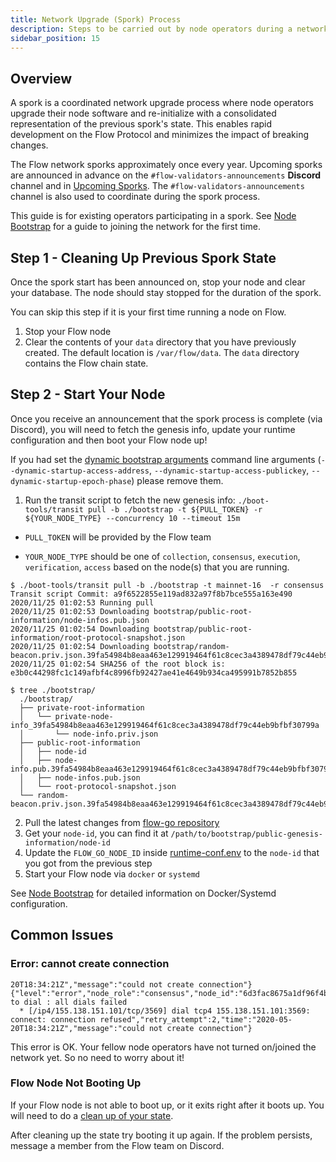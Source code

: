 ```yaml
---
title: Network Upgrade (Spork) Process
description: Steps to be carried out by node operators during a network upgrade.
sidebar_position: 15
---
```


## Overview

A spork is a coordinated network upgrade process where node operators upgrade their node software and
re-initialize with a consolidated representation of the previous spork's state. This enables rapid development
on the Flow Protocol and minimizes the impact of breaking changes.

The Flow network sporks approximately once every year. Upcoming sporks
are announced in advance on the `#flow-validators-announcements` **Discord** channel
and in [Upcoming Sporks](./upcoming-sporks.md). The `#flow-validators-announcements` channel is
also used to coordinate during the spork process.

This guide is for existing operators participating in a spork. See [Node Bootstrap](./node-bootstrap.md)
for a guide to joining the network for the first time.

## Step 1 - Cleaning Up Previous Spork State

Once the spork start has been announced on, stop your node and clear your database. The node should stay stopped for the duration of the spork.

<Callout type="warning">
  You can skip this step if it is your first time running a node on Flow.
</Callout>

1. Stop your Flow node
2. Clear the contents of your `data` directory that you have previously created. The default location is `/var/flow/data`. The `data` directory contains the Flow chain state.

## Step 2 - Start Your Node

Once you receive an announcement that the spork process is complete (via Discord), you will need to fetch the genesis info, update your runtime configuration and then boot your Flow node up!

<Callout type="warning">

If you had set the [dynamic bootstrap arguments](https://developers.flow.com/networks/node-ops/node-operation/protocol-state-bootstrap) command line arguments (`--dynamic-startup-access-address`, `--dynamic-startup-access-publickey`, `--dynamic-startup-epoch-phase`) please remove them.

</Callout>

1. Run the transit script to fetch the new genesis info:
   `./boot-tools/transit pull -b ./bootstrap -t ${PULL_TOKEN} -r ${YOUR_NODE_TYPE} --concurrency 10 --timeout 15m`

- `PULL_TOKEN` will be provided by the Flow team


- `YOUR_NODE_TYPE` should be one of `collection`, `consensus`, `execution`, `verification`, `access` based on the node(s) that you are running.

```shell Example
$ ./boot-tools/transit pull -b ./bootstrap -t mainnet-16  -r consensus
Transit script Commit: a9f6522855e119ad832a97f8b7bce555a163e490
2020/11/25 01:02:53 Running pull
2020/11/25 01:02:53 Downloading bootstrap/public-root-information/node-infos.pub.json
2020/11/25 01:02:54 Downloading bootstrap/public-root-information/root-protocol-snapshot.json
2020/11/25 01:02:54 Downloading bootstrap/random-beacon.priv.json.39fa54984b8eaa463e129919464f61c8cec3a4389478df79c44eb9bfbf30799a.enc
2020/11/25 01:02:54 SHA256 of the root block is: e3b0c44298fc1c149afbf4c8996fb92427ae41e4649b934ca495991b7852b855

$ tree ./bootstrap/
  ./bootstrap/
  ├── private-root-information
  │   └── private-node-info_39fa54984b8eaa463e129919464f61c8cec3a4389478df79c44eb9bfbf30799a
  │       └── node-info.priv.json
  ├── public-root-information
  │   ├── node-id
  │   ├── node-info.pub.39fa54984b8eaa463e129919464f61c8cec3a4389478df79c44eb9bfbf30799a.json
  │   ├── node-infos.pub.json
  │   └── root-protocol-snapshot.json
  └── random-beacon.priv.json.39fa54984b8eaa463e129919464f61c8cec3a4389478df79c44eb9bfbf30799a
```

2. Pull the latest changes from [flow-go repository](https://github.com/onflow/flow-go)
3. Get your `node-id`, you can find it at `/path/to/bootstrap/public-genesis-information/node-id`
4. Update the `FLOW_GO_NODE_ID` inside [runtime-conf.env](https://github.com/onflow/flow-go/blob/master/deploy/systemd-docker/runtime-conf.env) to the `node-id` that you got from the previous step
5. Start your Flow node via `docker` or `systemd`

See [Node Bootstrap](./node-bootstrap.md) for detailed information on Docker/Systemd configuration.

## Common Issues

### Error: cannot create connection

```shell
20T18:34:21Z","message":"could not create connection"}
{"level":"error","node_role":"consensus","node_id":"6d3fac8675a1df96f4bb7a27305ae531b6f4d0d2bc13a233e37bb07ab6b852dc","target":"QmVcSQaCdhmk1CMeMN7HTgGiUY1i2KqgVE2vvEmQXK4gAA","error":"failed to dial : all dials failed
  * [/ip4/155.138.151.101/tcp/3569] dial tcp4 155.138.151.101:3569: connect: connection refused","retry_attempt":2,"time":"2020-05-20T18:34:21Z","message":"could not create connection"}
```

This error is OK. Your fellow node operators have not turned on/joined the network yet. So no need to worry about it!

### Flow Node Not Booting Up

If your Flow node is not able to boot up, or it exits right after it boots up. You will need to do a [clean up of your state](./node-bootstrap.md#step-0---cleaning-up-your-previous-state).

After cleaning up the state try booting it up again. If the problem persists, message a member from the Flow team on Discord.

